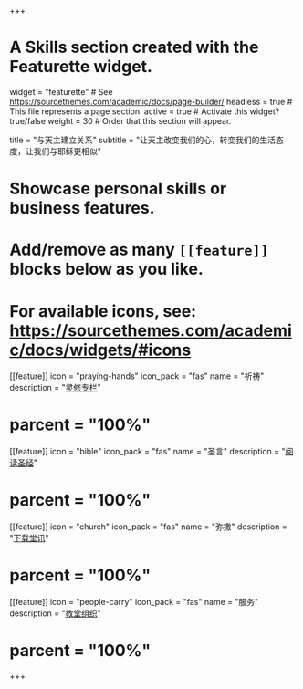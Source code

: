 +++
# A Skills section created with the Featurette widget.
widget = "featurette"  # See https://sourcethemes.com/academic/docs/page-builder/
headless = true  # This file represents a page section.
active = true  # Activate this widget? true/false
weight = 30  # Order that this section will appear.

title = "与天主建立关系"
subtitle = "让天主改变我们的心，转变我们的生活态度，让我们与耶稣更相似"

# Showcase personal skills or business features.
#
# Add/remove as many `[[feature]]` blocks below as you like.
#
# For available icons, see: https://sourcethemes.com/academic/docs/widgets/#icons

[[feature]]
  icon = "praying-hands"
  icon_pack = "fas"
  name = "祈祷"
  description = "[灵修专栏](/zh/spiritual-column/)"
#  parcent = "100%"

[[feature]]
  icon = "bible"
  icon_pack = "fas"
  name = "圣言"
  description = "[阅读圣经](https://chinese-bible.morningstarinfosys.com)"
#  parcent = "100%"  

[[feature]]
  icon = "church"
  icon_pack = "fas"
  name = "弥撒"
  description = "[下载堂讯](#accomplishments)"

#  parcent = "100%"

[[feature]]
  icon = "people-carry"
  icon_pack = "fas"
  name = "服务"
  description = "[教堂组织](#)"
#  parcent = "100%"
+++
